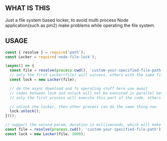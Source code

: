 ## WHAT IS THIS ##

Just a file system based locker, to avoid multi process Node application(such as pm2) make problems while operating the file system.

## USAGE ##

```js
const { resolve } = require('path');
const Locker = require('node-file-lock');

(async() => {
  const file = resolve(process.cwd(), 'custom-your-specified-file-path');
  // only the first Locker(file) will success, others with the same file param call will throw error
  const lock = new Locker(file);

  // do the async download and fs operating stuff here use await
  // codes between lock and unlock will not be executed in parallel between multiple processes
  // only the first process will execute this part of the code, others will throw an error at the previous line of code

  // unlock the locker, then other process can do the same thing now
  lock.unlock();
})();
```

```js
// support the second param, duration in milliseconds, which will make the lock auto-release after the duration exceed
const file = resolve(process.cwd(), 'custom-your-specified-file-path');
const lock = new Locker(file, 3000);
```